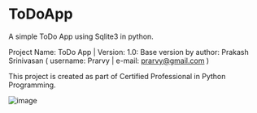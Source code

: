 # ToDoApp
A simple ToDo App using Sqlite3 in python.

Project Name: ToDo App | Version: 1.0: Base version by author: Prakash Srinivasan ( username: Prarvy | e-mail: prarvy@gmail.com )

This project is created as part of Certified Professional in Python Programming.

![image](https://github.com/Prarvy/ToDoApp/assets/134375021/8d1e39a7-8455-4b23-8de9-ecd1e641d706)
